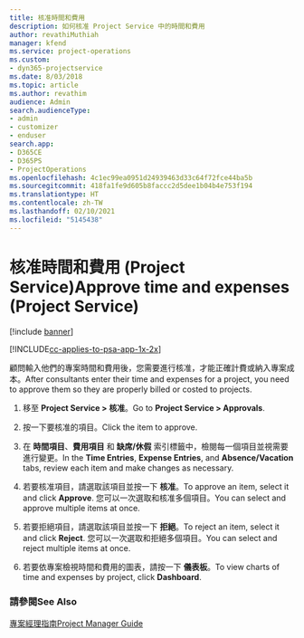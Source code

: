 ```yaml
---
title: 核准時間和費用
description: 如何核准 Project Service 中的時間和費用
author: revathiMuthiah
manager: kfend
ms.service: project-operations
ms.custom:
- dyn365-projectservice
ms.date: 8/03/2018
ms.topic: article
ms.author: revathim
audience: Admin
search.audienceType:
- admin
- customizer
- enduser
search.app:
- D365CE
- D365PS
- ProjectOperations
ms.openlocfilehash: 4c1ec99ea0951d24939463d33c64f72fce44ba5b
ms.sourcegitcommit: 418fa1fe9d605b8faccc2d5dee1b04b4e753f194
ms.translationtype: HT
ms.contentlocale: zh-TW
ms.lasthandoff: 02/10/2021
ms.locfileid: "5145438"
---
```

# <a name="approve-time-and-expenses-project-service"></a><span data-ttu-id="ea66f-103">核准時間和費用 (Project Service)</span><span class="sxs-lookup"><span data-stu-id="ea66f-103">Approve time and expenses (Project Service)</span></span>

[!include [banner](../includes/psa-now-project-operations.md)]

[!INCLUDE[cc-applies-to-psa-app-1x-2x](../includes/cc-applies-to-psa-app-1x-2x.md)]

<span data-ttu-id="ea66f-104">顧問輸入他們的專案時間和費用後，您需要進行核准，才能正確計費或納入專案成本。</span><span class="sxs-lookup"><span data-stu-id="ea66f-104">After consultants enter their time and expenses for a project, you need to approve them so they are properly billed or costed to projects.</span></span>  
  
1.  <span data-ttu-id="ea66f-105">移至 **Project Service > 核准**。</span><span class="sxs-lookup"><span data-stu-id="ea66f-105">Go to **Project Service > Approvals**.</span></span>  
  
2.  <span data-ttu-id="ea66f-106">按一下要核准的項目。</span><span class="sxs-lookup"><span data-stu-id="ea66f-106">Click the item to approve.</span></span>  
  
3.  <span data-ttu-id="ea66f-107">在 **時間項目**、**費用項目** 和 **缺席/休假** 索引標籤中，檢閱每一個項目並視需要進行變更。</span><span class="sxs-lookup"><span data-stu-id="ea66f-107">In the **Time Entries**, **Expense Entries**, and **Absence/Vacation** tabs, review each item and make changes as necessary.</span></span>  
  
4.  <span data-ttu-id="ea66f-108">若要核准項目，請選取該項目並按一下 **核准**。</span><span class="sxs-lookup"><span data-stu-id="ea66f-108">To approve an item, select it and click **Approve**.</span></span> <span data-ttu-id="ea66f-109">您可以一次選取和核准多個項目。</span><span class="sxs-lookup"><span data-stu-id="ea66f-109">You can select and approve multiple items at once.</span></span>  
  
5.  <span data-ttu-id="ea66f-110">若要拒絕項目，請選取該項目並按一下 **拒絕**。</span><span class="sxs-lookup"><span data-stu-id="ea66f-110">To reject an item, select it and click **Reject**.</span></span> <span data-ttu-id="ea66f-111">您可以一次選取和拒絕多個項目。</span><span class="sxs-lookup"><span data-stu-id="ea66f-111">You can select and reject multiple items at once.</span></span>  
  
6.  <span data-ttu-id="ea66f-112">若要依專案檢視時間和費用的圖表，請按一下 **儀表板**。</span><span class="sxs-lookup"><span data-stu-id="ea66f-112">To view charts of time and expenses by project, click **Dashboard**.</span></span>  
  
### <a name="see-also"></a><span data-ttu-id="ea66f-113">請參閱</span><span class="sxs-lookup"><span data-stu-id="ea66f-113">See Also</span></span>  
 [<span data-ttu-id="ea66f-114">專案經理指南</span><span class="sxs-lookup"><span data-stu-id="ea66f-114">Project Manager Guide</span></span>](../psa/project-manager-guide.md)
